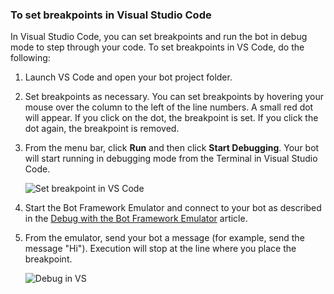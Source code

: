 ### To set breakpoints in Visual Studio Code

In Visual Studio Code, you can set breakpoints and run the bot in debug mode to step through your code. To set breakpoints in VS Code, do the following:

1. Launch VS Code and open your bot project folder.
1. Set breakpoints as necessary. You can set breakpoints by hovering your mouse over the column to the left of the line numbers. A small red dot will appear. If you click on the dot, the breakpoint is set. If you click the dot again, the breakpoint is removed.
1. From the menu bar, click **Run** and then click **Start Debugging**. Your bot will start running in debugging mode from the Terminal in Visual Studio Code.

   ![Set breakpoint in VS Code](~/media/bot-service-debug-bot/csharp-breakpoint-set.png)

1. Start the Bot Framework Emulator and connect to your bot as described in the [Debug with the Bot Framework Emulator](https://docs.microsoft.com/azure/bot-service/bot-service-debug-emulator) article.
1. From the emulator, send your bot a message (for example, send the message "Hi"). Execution will stop at the line where you place the breakpoint.

   ![Debug in VS](~/media/bot-service-debug-bot/breakpoint-caught-vscode.png)